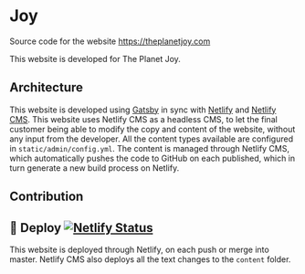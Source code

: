 # Joy
Source code for the website https://theplanetjoy.com

This website is developed for The Planet Joy.

## Architecture
This website is developed using [Gatsby](https://www.gatsbyjs.org/) in sync with [Netlify](https://www.netlify.com) and [Netlify CMS](https://www.netlifycms.org/).
This website uses Netlify CMS as a headless CMS, to let the final customer being able to modify the copy and content of the website, without any input from the developer. All the content types available are configured in `static/admin/config.yml`. The content is managed through Netlify CMS, which automatically pushes the code to GitHub on each published, which in turn generate a new build process on Netlify.

## Contribution

## 💫 Deploy [![Netlify Status](https://api.netlify.com/api/v1/badges/111f8a0a-92dc-4e53-b72d-066b9bcc9de3/deploy-status)](https://app.netlify.com/sites/sharp-kepler-744b66/deploys)
This website is deployed through Netlify, on each push or merge into master. Netlify CMS also deploys all the text changes to the `content` folder.
